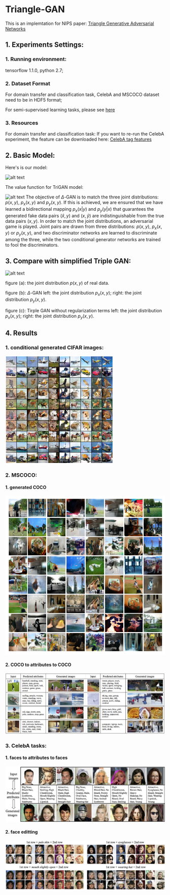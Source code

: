 # Triangle-GAN
This is an implemtation for NIPS paper: [Triangle Generative Adversarial Networks](https://arxiv.org/abs/1709.06548)

## 1. Experiments Settings:

### 1. Running environment:
tensorflow 1.1.0, python 2.7;

### 2. Dataset Format
For domain transfer and classification task, CelebA and MSCOCO dataset need to be in HDF5 format;

For semi-supervised learning tasks, please see [here](https://github.com/LiqunChen0606/Triangle-GAN/tree/master/src/semi-supervised)

### 3. Resources
For domain transfer and classification task: 
If you want to re-run the CelebA experiment, the feature can be downloaded here:
[CelebA tag features](https://www.dropbox.com/s/vhg7gq4zv0bicvm/celebA_tag_feats.mat?dl=0)

## 2. Basic Model:
Here's is our model:

![alt text](https://raw.githubusercontent.com/LiqunChen0606/Triangle-GAN/master/figures/model.png)

The value function for TriGAN model:

![alt text](https://raw.githubusercontent.com/LiqunChen0606/Triangle-GAN/master/figures/function.png)
The objective of $\Delta$-GAN is to match the three joint distributions: $p(x, y)$, $p_x(x, y)$ and $p_y(x, y)$. If
this is achieved, we are ensured that we have learned a bidirectional mapping $p_x(x|y)$ and $p_y(y|x)$
that guarantees the generated fake data pairs $(\hat{x}, y)$ and $(x, \hat{y})$ are indistinguishable from the true data pairs $(x, y)$.
In order to match the joint distributions, an adversarial game is played. Joint pairs
are drawn from three distributions: $p(x, y)$, $p_x(x, y)$ or $p_y(x, y)$, and two discriminator networks are learned to discriminate among the three, while the two conditional generator networks are trained to fool the discriminators.

## 3. Compare with simplified Triple GAN:
![alt text](https://raw.githubusercontent.com/LiqunChen0606/Triangle-GAN/master/figures/compare.png)

figure (a): the joint distribution $p(x,y)$ of real data.

figure (b): $\Delta$-GAN
left: the joint distribution $p_x(x,y)$;
right: the joint distribution $p_y(x,y)$.

figure (c): Tirple GAN without regularization terms
left: the joint distribution $p_x(x,y)$;
right: the joint distribution $p_y(x,y)$.

## 4. Results
### 1. conditional generated CIFAR images:
![alt text](https://raw.githubusercontent.com/LiqunChen0606/Triangle-GAN/master/figures/cifar.png)
### 2. MSCOCO:
#### 1. generated COCO
![alt text](https://raw.githubusercontent.com/LiqunChen0606/Triangle-GAN/master/figures/coco_gen.png)
#### 2. COCO to attributes to COCO
![alt text](https://raw.githubusercontent.com/LiqunChen0606/Triangle-GAN/master/figures/coco_result.jpg)
### 3. CelebA tasks:
#### 1. faces to attributes to faces
![alt text](https://raw.githubusercontent.com/LiqunChen0606/Triangle-GAN/master/figures/face_att_face.jpg)
#### 2. face editting
![alt text](https://raw.githubusercontent.com/LiqunChen0606/Triangle-GAN/master/figures/face_editing.jpg)



